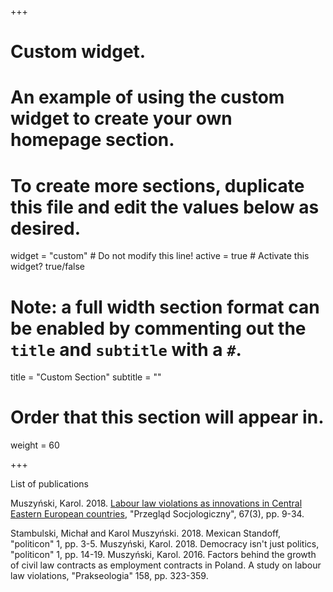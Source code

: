 +++
# Custom widget.
# An example of using the custom widget to create your own homepage section.
# To create more sections, duplicate this file and edit the values below as desired.
widget = "custom"  # Do not modify this line!
active = true  # Activate this widget? true/false

# Note: a full width section format can be enabled by commenting out the `title` and `subtitle` with a `#`.
title = "Custom Section"
subtitle = ""

# Order that this section will appear in.
weight = 60

+++

List of publications
>
Muszyński, Karol. 2018. <a href="http://cejsh.icm.edu.pl/cejsh/element/bwmeta1.element.desklight-b99ddde4-7e57-43d5-a650-24968ed8b482">Labour law violations as innovations in Central Eastern European countries</a>, "Przegląd Socjologiczny", 67(3), pp. 9-34.
>


Stambulski, Michał and Karol Muszyński. 2018. Mexican Standoff, "politicon" 1, pp. 3-5.
Muszyński, Karol. 2018. Democracy isn't just politics, "politicon" 1, pp. 14-19.
Muszyński, Karol. 2016. Factors behind the growth of civil law contracts as employment contracts in Poland. A study on labour law violations, "Prakseologia" 158, pp. 323-359.
